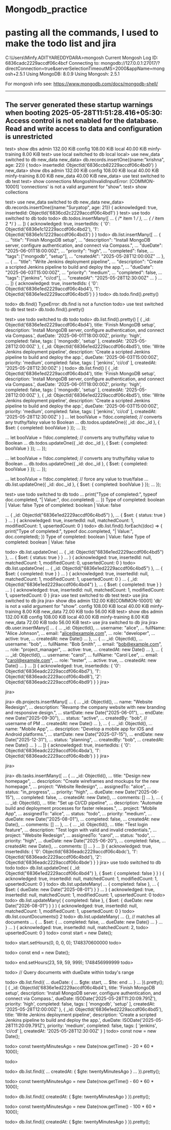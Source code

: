 # Mongodb_practice

# pasting all the commands, I used to make the todo list and jira




C:\Users\Minfy.ADITYAREDDYDARA>mongosh
Current Mongosh Log ID: 6836cadc2229accdf06c4bcf
Connecting to:          mongodb://127.0.0.1:27017/?directConnection=true&serverSelectionTimeoutMS=2000&appName=mongosh+2.5.1
Using MongoDB:          8.0.9
Using Mongosh:          2.5.1

For mongosh info see: https://www.mongodb.com/docs/mongodb-shell/

------
   The server generated these startup warnings when booting
   2025-05-28T11:51:28.416+05:30: Access control is not enabled for the database. Read and write access to data and configuration is unrestricted
------

test> show dbs
admin           132.00 KiB
config          108.00 KiB
local            40.00 KiB
minfy-training    8.00 KiB
test> use local
switched to db local
local> use new_data
switched to db new_data
new_data> db.records.insertOne({name:"krishna", age: 22})
{
todo>
  insertedId: ObjectId('6836ccb82229accdf06c4bd0')
}
new_data> show dbs
admin           132.00 KiB
config          108.00 KiB
local            40.00 KiB
minfy-training    8.00 KiB
new_data         40.00 KiB
new_data> use test
switched to db test
test> show connections
MongoshInvalidInputError: [COMMON-10001] 'connections' is not a valid argument for "show".
test> show collections

test> use new_data
switched to db new_data
new_data> db.records.insertOne({name:"Suryatop", age: 21})
{
  acknowledged: true,
  insertedId: ObjectId('6836cd2c2229accdf06c4bd1')
}
test> use todo
switched to db todo
todo> db.todos.insertMany([
...   { /* item 1 */ },
...   { /* item 2 */ }
... ])
{
  acknowledged: true,
  insertedIds: {
    '0': ObjectId('6836e1c12229accdf06c4bd2'),
    '1': ObjectId('6836e1c12229accdf06c4bd3')
  }
}
todo> db.list.insertMany([
...   {
...     "title": "Finish MongoDB setup",
...     "description": "Install MongoDB server, configure authentication, and connect via Compass.",
...     "dueDate": "2025-06-01T18:00:00Z",
...     "priority": "high",
...     "completed": false,
...     "tags": ["mongodb", "setup"],
...     "createdAt": "2025-05-28T12:00:00Z"
...   },
...   {
...     "title": "Write Jenkins deployment pipeline",
...     "description": "Create a scripted Jenkins pipeline to build and deploy the app.",
...     "dueDate": "2025-06-03T15:00:00Z",
...     "priority": "medium",
...     "completed": false,
...     "tags": ["jenkins", "ci/cd"],
...     "createdAt": "2025-05-28T12:30:00Z"
...   }
...
... ])
{
  acknowledged: true,
  insertedIds: {
    '0': ObjectId('6836e1ed2229accdf06c4bd4'),
    '1': ObjectId('6836e1ed2229accdf06c4bd5')
  }
}
todo> db.todo.find().pretty()

todo> db.find()
TypeError: db.find is not a function
todo> use test
switched to db test
test> db.todo.find().pretty()

test> use todo
switched to db todo
todo> db.list.find().pretty()
[
  {
    _id: ObjectId('6836e1ed2229accdf06c4bd4'),
    title: 'Finish MongoDB setup',
    description: 'Install MongoDB server, configure authentication, and connect via Compass.',
    dueDate: '2025-06-01T18:00:00Z',
    priority: 'high',
    completed: false,
    tags: [ 'mongodb', 'setup' ],
    createdAt: '2025-05-28T12:00:00Z'
  },
  {
    _id: ObjectId('6836e1ed2229accdf06c4bd5'),
    title: 'Write Jenkins deployment pipeline',
    description: 'Create a scripted Jenkins pipeline to build and deploy the app.',
    dueDate: '2025-06-03T15:00:00Z',
    priority: 'medium',
    completed: false,
    tags: [ 'jenkins', 'ci/cd' ],
    createdAt: '2025-05-28T12:30:00Z'
  }
]
todo> db.list.find()
[
  {
    _id: ObjectId('6836e1ed2229accdf06c4bd4'),
    title: 'Finish MongoDB setup',
    description: 'Install MongoDB server, configure authentication, and connect via Compass.',
    dueDate: '2025-06-01T18:00:00Z',
    priority: 'high',
    completed: false,
    tags: [ 'mongodb', 'setup' ],
    createdAt: '2025-05-28T12:00:00Z'
  },
  {
    _id: ObjectId('6836e1ed2229accdf06c4bd5'),
    title: 'Write Jenkins deployment pipeline',
    description: 'Create a scripted Jenkins pipeline to build and deploy the app.',
    dueDate: '2025-06-03T15:00:00Z',
    priority: 'medium',
    completed: false,
    tags: [ 'jenkins', 'ci/cd' ],
    createdAt: '2025-05-28T12:30:00Z'
  }
]
...     let boolValue = !!doc.completed; // converts any truthy/falsy value to Boolean
...     db.todos.updateOne({ _id: doc._id }, { $set: { completed: boolValue } });
... });

...     let boolValue = !!doc.completed; // converts any truthy/falsy value to Boolean
...     db.todos.updateOne({ _id: doc._id }, { $set: { completed: boolValue } });
... });

...     let boolValue = !!doc.completed; // converts any truthy/falsy value to Boolean
...     db.todos.updateOne({ _id: doc._id }, { $set: { completed: boolValue } });
... });

...     let boolValue = !!doc.completed; // force any value to true/false
...     db.list.updateOne({ _id: doc._id }, { $set: { completed: boolValue } });
... });

test> use todo
switched to db todo
...     print("Type of completed:", typeof doc.completed, "| Value:", doc.completed)
... })
Type of completed: boolean | Value: false
Type of completed: boolean | Value: false

...   { _id: ObjectId("6836e1ed2229accdf06c4bd5") },
...   { $set: { status: true } }
... )
{
  acknowledged: true,
  insertedId: null,
  matchedCount: 1,
  modifiedCount: 1,
  upsertedCount: 0
}
todo> db.list.find().forEach((doc) => { print("Type of completed:", typeof doc.completed, "| Value:", doc.completed); })
Type of completed: boolean | Value: false
Type of completed: boolean | Value: false

todo> db.list.updateOne(
...   { _id: ObjectId("6836e1ed2229accdf06c4bd5") },
...   { $set: { status: true } }
... )
{
  acknowledged: true,
  insertedId: null,
  matchedCount: 1,
  modifiedCount: 0,
  upsertedCount: 0
}
todo> db.list.updateOne(
...   { _id: ObjectId("6836e1ed2229accdf06c4bd5") },
...   { $set: { completed: true } }
... )
{
  acknowledged: true,
  insertedId: null,
  matchedCount: 1,
  modifiedCount: 1,
  upsertedCount: 0
}
...   { _id: ObjectId("6836e1ed2229accdf06c4bd4") },
...   { $set: { completed: true } }
... )
{
  acknowledged: true,
  insertedId: null,
  matchedCount: 1,
  modifiedCount: 1,
  upsertedCount: 0
}
jira> use test
switched to db test
test> use jira
switched to db jira
jira> show dbs
admin           132.00 KiB[COMMON-10001] 'db' is not a valid argument for "show".
config          108.00 KiB
local            40.00 KiB
minfy-training    8.00 KiB
new_data         72.00 KiB
todo             56.00 KiB
test> show dbs
admin           132.00 KiB
config          108.00 KiB
local            40.00 KiB
minfy-training    8.00 KiB
new_data         72.00 KiB
todo             56.00 KiB
test> use jira
switched to db jira
jira> db.user.insertMany([
...   {
...     _id: ObjectId(),
...     username: "alice",
...     fullName: "Alice Johnson",
...     email: "alice@example.com",
...     role: "developer",
...     active: true,
...     createdAt: new Date()
...   },
...   {
...     _id: ObjectId(),
...     username: "bob",
...     fullName: "Bob Smith",
...     email: "bob@example.com",
...     role: "project_manager",
...     active: true,
...     createdAt: new Date()
...   },
...   {
...     _id: ObjectId(),
...     username: "carol",
...     fullName: "Carol Lee",
...     email: "carol@example.com",
...     role: "tester",
...     active: true,
...     createdAt: new Date()
...   }
... ])
{
  acknowledged: true,
  insertedIds: {
    '0': ObjectId('6836eadc2229accdf06c4bd7'),
    '1': ObjectId('6836eadc2229accdf06c4bd8'),
    '2': ObjectId('6836eadc2229accdf06c4bd9')
  }
}
jira>

jira>

jira> db.projects.insertMany([
...   {
...     _id: ObjectId(),
...     name: "Website Redesign",
...     description: "Revamp the company website with new branding and responsive design.",
...     startDate: new Date("2025-06-01"),
...     endDate: new Date("2025-09-30"),
...     status: "active",
...     createdBy: "bob",  // username of PM
...     createdAt: new Date()
...   },
...   {
...     _id: ObjectId(),
...     name: "Mobile App",
...     description: "Develop a mobile app for iOS and Android platforms.",
...     startDate: new Date("2025-07-15"),
...     endDate: new Date("2025-12-31"),
...     status: "planning",
...     createdBy: "bob",
...     createdAt: new Date()
...   }
... ])
{
  acknowledged: true,
  insertedIds: {
    '0': ObjectId('6836eadc2229accdf06c4bda'),
    '1': ObjectId('6836eadc2229accdf06c4bdb')
  }
}
jira>

jira>

jira> db.tasks.insertMany([
...   {
...     _id: ObjectId(),
...     title: "Design new homepage",
...     description: "Create wireframes and mockups for the new homepage.",
...     project: "Website Redesign",
...     assignedTo: "alice",
...     status: "in_progress",
...     priority: "high",
...     dueDate: new Date("2025-06-15"),
...     completed: false,
...     createdAt: new Date(),
...     comments: []
...   },
...   {
...     _id: ObjectId(),
...     title: "Set up CI/CD pipeline",
...     description: "Automate build and deployment processes for faster releases.",
...     project: "Mobile App",
...     assignedTo: "alice",
...     status: "todo",
...     priority: "medium",
...     dueDate: new Date("2025-08-01"),
...     completed: false,
...     createdAt: new Date(),
...     comments: []
...   },
...   {
...     _id: ObjectId(),
...     title: "Test login feature",
...     description: "Test login with valid and invalid credentials.",
...     project: "Website Redesign",
...     assignedTo: "carol",
...     status: "todo",
...     priority: "high",
...     dueDate: new Date("2025-06-20"),
...     completed: false,
...     createdAt: new Date(),
...     comments: []
...   }
... ])
{
  acknowledged: true,
  insertedIds: {
    '0': ObjectId('6836eadc2229accdf06c4bdc'),
    '1': ObjectId('6836eadc2229accdf06c4bdd'),
    '2': ObjectId('6836eadc2229accdf06c4bde')
  }
}
jira> use todo
switched to db todo
todo> db.list.updateOne( { _id: ObjectId("6836e1ed2229accdf06c4bd4") }, { $set: { completed: false } } )
{
  acknowledged: true,
  insertedId: null,
  matchedCount: 1,
  modifiedCount: 1,
  upsertedCount: 0
}
todo> db.list.updateMany(
...   { completed: false },
...   { $set: { dueDate: new Date("2025-08-01") } }
... )
{
  acknowledged: true,
  insertedId: null,
  matchedCount: 1,
  modifiedCount: 1,
  upsertedCount: 0
todo>
todo> db.list.updateMany( { completed: false }, { $set: { dueDate: new Date("2026-08-01") } } )
{
  acknowledged: true,
  insertedId: null,
  matchedCount: 1,
  modifiedCount: 1,
  upsertedCount: 0
}
todo> db.list.countDocuments()
2
todo> db.list.updateMany(
...   {}, // matches all documents
...   {
...     $set: {
...       completed: false,
...       dueDate: new Date()
...     }
...   }
... )
{
  acknowledged: true,
  insertedId: null,
  matchedCount: 2,
todo>
  upsertedCount: 0
}
todo> const start = new Date();

todo> start.setHours(0, 0, 0, 0);
1748370600000
todo>

todo> const end = new Date();

todo> end.setHours(23, 59, 59, 999);
1748456999999
todo>

todo> // Query documents with dueDate within today's range

todo> db.list.find({
...   dueDate: {
...     $gte: start,
...     $lte: end
...   }
... }).pretty();
[
  {
    _id: ObjectId('6836e1ed2229accdf06c4bd4'),
    title: 'Finish MongoDB setup',
    description: 'Install MongoDB server, configure authentication, and connect via Compass.',
    dueDate: ISODate('2025-05-28T11:20:09.791Z'),
    priority: 'high',
    completed: false,
    tags: [ 'mongodb', 'setup' ],
    createdAt: '2025-05-28T12:00:00Z'
  },
  {
    _id: ObjectId('6836e1ed2229accdf06c4bd5'),
    title: 'Write Jenkins deployment pipeline',
    description: 'Create a scripted Jenkins pipeline to build and deploy the app.',
    dueDate: ISODate('2025-05-28T11:20:09.791Z'),
    priority: 'medium',
    completed: false,
    tags: [ 'jenkins', 'ci/cd' ],
    createdAt: '2025-05-28T12:30:00Z'
  }
]
todo> const now = new Date();

todo> const twentyMinutesAgo = new Date(now.getTime() - 20 * 60 * 1000);

todo>

todo> db.list.find({
...   createdAt: { $gte: twentyMinutesAgo }
... }).pretty();

todo> const twentyMinutesAgo = new Date(now.getTime() - 60 * 60 * 1000);

todo> db.list.find({ createdAt: { $gte: twentyMinutesAgo } }).pretty();

todo> const twentyMinutesAgo = new Date(now.getTime() - 100 * 60 * 1000);

todo> db.list.find({ createdAt: { $gte: twentyMinutesAgo } }).pretty();

